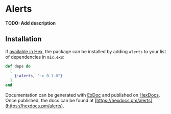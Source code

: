 # Alerts

**TODO: Add description**

## Installation

If [available in Hex](https://hex.pm/docs/publish), the package can be installed
by adding `alerts` to your list of dependencies in `mix.exs`:

```elixir
def deps do
  [
    {:alerts, "~> 0.1.0"}
  ]
end
```

Documentation can be generated with [ExDoc](https://github.com/elixir-lang/ex_doc)
and published on [HexDocs](https://hexdocs.pm). Once published, the docs can
be found at [https://hexdocs.pm/alerts](https://hexdocs.pm/alerts).

